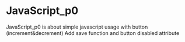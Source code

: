 # JavaScript_p0

JavaScript_p0 is about simple javascript usage with button (increment&decrement)
Add save function and button disabled attribute
